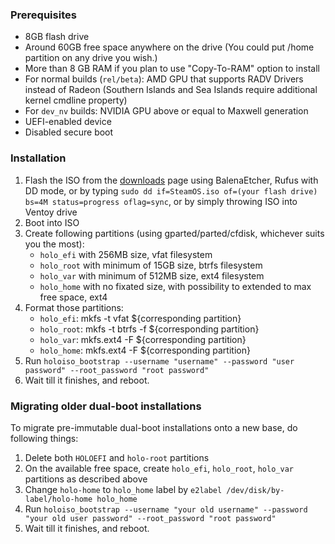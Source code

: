 ### Prerequisites

- 8GB flash drive
- Around 60GB free space anywhere on the drive (You could put /home partition on any drive you wish.)
- More than 8 GB RAM if you plan to use "Copy-To-RAM" option to install
- For normal builds (`rel/beta`): AMD GPU that supports RADV Drivers instead of Radeon (Southern Islands and Sea Islands require additional kernel cmdline property)
- For `dev_nv` builds: NVIDIA GPU above or equal to Maxwell generation
- UEFI-enabled device
- Disabled secure boot

### Installation

1. Flash the ISO from the [downloads](downloads.md) page using BalenaEtcher, Rufus with DD mode, or by typing `sudo dd if=SteamOS.iso of=(your flash drive) bs=4M status=progress oflag=sync`, or by simply throwing ISO into Ventoy drive
2. Boot into ISO
3. Create following partitions (using gparted/parted/cfdisk, whichever suits you the most):
    - `holo_efi` with 256MB size, vfat filesystem
    - `holo_root` with minimum of 15GB size, btrfs filesystem
    - `holo_var` with minimum of 512MB size, ext4 filesystem
    - `holo_home` with no fixated size, with possibility to extended to max free space, ext4
4. Format those partitions:
    - `holo_efi`: mkfs -t vfat ${corresponding partition}
    - `holo_root`: mkfs -t btrfs -f ${corresponding partition}
    - `holo_var`: mkfs.ext4 -F ${corresponding partition}
    - `holo_home`: mkfs.ext4 -F ${corresponding partition}
5. Run `holoiso_bootstrap --username "username" --password "user password" --root_password "root password"`
6. Wait till it finishes, and reboot. 

### Migrating older dual-boot installations
To migrate pre-immutable dual-boot installations onto a new base, do following things:

1. Delete both `HOLOEFI` and `holo-root` partitions
2. On the available free space, create `holo_efi`, `holo_root`, `holo_var` partitions as described above
3. Change `holo-home` to `holo_home` label by `e2label /dev/disk/by-label/holo-home holo_home`
4. Run `holoiso_bootstrap --username "your old username" --password "your old user password" --root_password "root password"`
5. Wait till it finishes, and reboot.